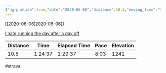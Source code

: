 ```yaml
---
{"dg-publish":true,"date":"2020-06-06","distance":10.5,"moving_time":"1:24:37","elapsed_time":"1:29:37","pace":"8:03","total_elevation_gain":1241,"url":"https://www.strava.com/activities/3574372226","permalink":"/01-personal/strava/2020-06-06-i-hate-running-the-day-after-a-day-off/","dgPassFrontmatter":true}
---
```



[[2020-06-06\|2020-06-06]]

[I hate running the day after a day off](https://www.strava.com/activities/3574372226)

| Distance | Time    | Elapsed Time | Pace | Elevation |
| -------- | ------- | ------------ | ---- | --------- |
| 10.5     | 1:24:37 | 1:29:37      | 8:03 | 1241      |




#strava
